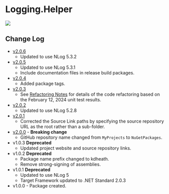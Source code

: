 # Logging.Helper
[<img src="https://kevindheath.github.io/code/helper/badge_combined.svg">](https://kevindheath.github.io/code/helper/html/)

## Change Log
- [v2.0.6](https://github.com/KevinDHeath/NuGetPackages/releases/tag/v2024.7.1)
  - Updated to use NLog 5.3.2
- [v2.0.5](https://github.com/KevinDHeath/NuGetPackages/releases/tag/v2024.5.1)
  - Updated to use NLog 5.3.1
  - Include documentation files in release build packages.
- [v2.0.4](https://github.com/KevinDHeath/NuGetPackages/releases/tag/v2024.4.1)
  - Added package tags.
- [v2.0.3](https://github.com/KevinDHeath/NuGetPackages/releases/tag/v2024.2.2)
  - See [Refactoring Notes](v2.0.3-Notes.md) for details of the code refactoring based on the February 12, 2024 unit test results.
- [v2.0.2](https://github.com/KevinDHeath/NuGetPackages/releases/tag/v2024.2.1)
  - Updated to use NLog 5.2.8
- [v2.0.1](https://github.com/KevinDHeath/NuGetPackages/releases/tag/v2.0.1)
  - Corrected the Source Link paths by specifying the source repository URL as the root rather than a sub-folder.
- [v2.0.0](https://github.com/KevinDHeath/NuGetPackages/releases/tag/v2.0.0) - **Breaking change**
  - GitHub repository name changed from `MyProjects` to `NuGetPackages`.
- v1.0.3 **Deprecated**
  - Updated project website and source repository links.
- v1.0.2 **Deprecated**
  - Package name prefix changed to kdheath.
  - Remove strong-signing of assemblies.
- v1.0.1 **Deprecated**
  - Updated to use NLog 5
  - Target Framework updated to .NET Standard 2.0.3
- v1.0.0 - Package created.
